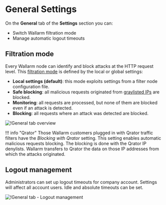 [link-config-parameters]:       ../../admin-en/configure-wallarm-mode.md

[img-general-settings]:         ../../images/configuration-guides/configure-wallarm-mode/en/general-settings-page-with-safe-blocking.png

# General Settings

On the **General** tab of the **Settings** section you can:

* Switch Wallarm filtration mode
* Manage automatic logout timeouts

## Filtration mode

Every Wallarm node can identify and block attacks at the HTTP request level. This [filtration mode][link-config-parameters] is defined by the local or global settings:

* **Local settings (default)**: this mode exploits settings from a filter node configuration file.
* **Safe blocking**: all malicious requests originated from [graylisted IPs](../ip-lists/graylist.md) are blocked.
* **Monitoring**: all requests are processed, but none of them are blocked even if an attack is detected.
* **Blocking**: all requests where an attack was detected are blocked.

![!General tab overview][img-general-settings]

!!! info "Qrator"
    Those Wallarm customers plugged in with Qrator traffic filters have the *Blocking with Qrator* setting. This setting enables automatic malicious requests blocking. The blocking is done with the Qrator IP denylists. Wallarm transfers to Qrator the data on those IP addresses from which the attacks originated.

## Logout management

Administrators can set up logout timeouts for company account. Settings will affect all account users. Idle and absolute timeouts can be set.

![!General tab - Logout management](../../images/configuration-guides/configure-wallarm-mode/en/general-settings-logout-management.png)
